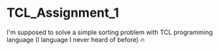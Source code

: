 # TCL_Assignment_1
I'm supposed to solve a simple sorting problem with TCL programming language (I language I never heard of before) 🔥 
